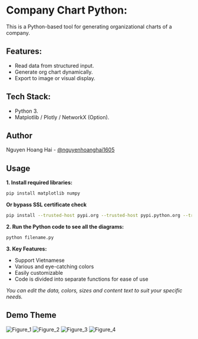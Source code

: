 # Company Chart Python:

This is a Python-based tool for generating organizational charts of a company.

## Features:

- Read data from structured input.
- Generate org chart dynamically.
- Export to image or visual display.

## Tech Stack:

- Python 3.
- Matplotlib / Plotly / NetworkX (Option).

## Author

Nguyen Hoang Hai - [@nguyenhoanghai1605](https://github.com/nguyenhoanghai1605)


## Usage
**1. Install required libraries:**
```bash
pip install matplotlib numpy
```
**Or bypass SSL certificate check**

```bash
pip install --trusted-host pypi.org --trusted-host pypi.python.org --trusted-host files.pythonhosted.org matplotlib numpy
```
**2. Run the Python code to see all the diagrams:**
```bash
python filename.py
```

**3. Key Features:**

* Support Vietnamese
* Various and eye-catching colors
* Easily customizable
* Code is divided into separate functions for ease of use

_You can edit the data, colors, sizes and content text to suit your specific needs._

## Demo Theme
![Figure_1](https://github.com/user-attachments/assets/a4be9edb-e0f4-4fc4-99b7-8f7ed068bc5c)
![Figure_2](https://github.com/user-attachments/assets/4b45abe7-c1e2-4bd6-b0de-bcdf0318eac1)
![Figure_3](https://github.com/user-attachments/assets/2ae6163c-0ff1-422b-978c-45c0dd89f6cf)
![Figure_4](https://github.com/user-attachments/assets/abc16657-fe4e-4ba9-9090-7f78b586e8e2)


